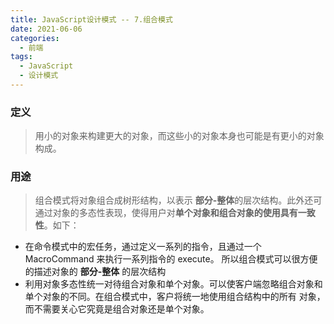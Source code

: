 ```yaml
---
title: JavaScript设计模式 -- 7.组合模式
date: 2021-06-06
categories:
  - 前端
tags:
  - JavaScript
  - 设计模式
---
```


### 定义

> 用小的对象来构建更大的对象，而这些小的对象本身也可能是有更小的对象构成。

### 用途

> 组合模式将对象组合成树形结构，以表示 **部分-整体**的层次结构。此外还可通过对象的多态性表现，使得用户对**单个对象和组合对象的使用具有一致性**。如下：

- 在命令模式中的宏任务，通过定义一系列的指令，且通过一个 MacroCommand 来执行一系列指令的 execute。 所以组合模式可以很方便的描述对象的 **部分-整体** 的层次结构
- 利用对象多态性统一对待组合对象和单个对象。可以使客户端忽略组合对象和单个对象的不同。在组合模式中，客户将统一地使用组合结构中的所有
  对象，而不需要关心它究竟是组合对象还是单个对象。
